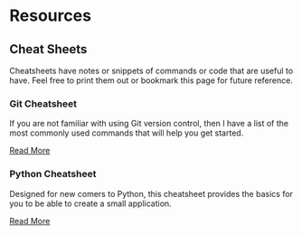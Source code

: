 # Resources

## Cheat Sheets

Cheatsheets have notes or snippets of commands or code that are useful to have. Feel free 
to print them out or bookmark this page for future reference.

### Git Cheatsheet

If you are not familiar with 
using Git version control, then I have a list of the most commonly used commands that 
will help you get started.

[Read More](https://github.com/almostengr/gitcheatsheet)

### Python Cheatsheet

Designed for new comers to Python, this cheatsheet provides
the basics for you to be able to create a small application.

[Read More](https://github.com/almostengr/pythoncheatsheet)
